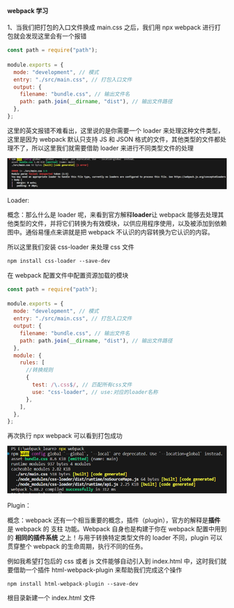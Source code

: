 #### **webpack 学习**

1、当我们把打包的入口文件换成 main.css 之后，我们用 npx webpack 进行打包就会发现这里会有一个报错

```javascript
const path = require("path");

module.exports = {
  mode: "development", // 模式
  entry: "./src/main.css", // 打包入口文件
  output: {
    filename: "bundle.css", // 输出文件名
    path: path.join(__dirname, "dist"), // 输出文件路径
  },
};
```

这里的英文报错不难看出，这里说的是你需要一个 loader 来处理这种文件类型，这里是因为 webpack 默认只支持 JS 和 JSON 格式的文件，其他类型的文件都处理不了，所以这里我们就需要借助 loader 来进行不同类型文件的处理

![1693361929420](image/readme/1693361929420.png)

Loader:

概念：那么什么是 loader 呢，来看到官方解释**loader**让 webpack 能够去处理其他类型的文件，并将它们转换为有效模块，以供应用程序使用，以及被添加到依赖图中。通俗易懂点来讲就是把 webpack 不认识的内容转换为它认识的内容。

所以这里我们安装 css-loader 来处理 css 文件

```css
npm install css-loader --save-dev
```

在 webpack 配置文件中配置资源加载的模块

```javascript
const path = require("path");

module.exports = {
  mode: "development", // 模式
  entry: "./src/main.css", // 打包入口文件
  output: {
    filename: "bundle.css", // 输出文件名
    path: path.join(__dirname, "dist"), // 输出文件路径
  },
  module: {
    rules: [
      //转换规则
      {
        test: /\.css$/, // 匹配所有css文件
        use: "css-loader", // use:对应的loader名称
      },
    ],
  },
};
```

再次执行 npx webpack 可以看到打包成功

![1693362974749](image/readme/1693362974749.png)

Plugin：

概念：webpack 还有一个相当重要的概念，插件（plugin），官方的解释是**插件** 是 webpack 的 支柱 功能。Webpack 自身也是构建于你在 webpack 配置中用到的 **相同的插件系统** 之上！与用于转换特定类型文件的 loader 不同，plugin 可以贯穿整个 webpack 的生命周期，执行不同的任务。

例如我希望打包后的 css 或者 js 文件能够自动引入到 index.html 中，这时我们就要借助一个插件 html-webpack-plugin 来帮助我们完成这个操作

```shell
npm install html-webpack-plugin --save-dev
```

根目录新建一个 index.html 文件
